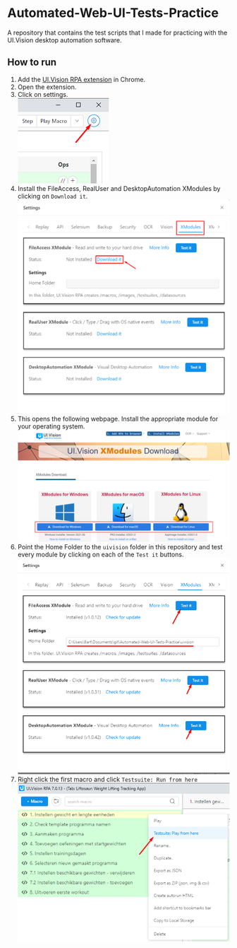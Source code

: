 # Automated-Web-UI-Tests-Practice

A repository that contains the test scripts that I made for practicing with the UI.Vision desktop automation software.

## How to run

1. Add the [UI.Vision RPA extension](https://chrome.google.com/webstore/detail/uivision-rpa/gcbalfbdmfieckjlnblleoemohcganoc)  in Chrome.
2. Open the extension.
3. Click on settings.  
![settings](settings.png)
4. Install the FileAccess, RealUser and DesktopAutomation XModules by clicking on `Download it`.  
![download xmodules](open_download_page_xmodules.png)
5. This opens the following webpage. Install the appropriate module for your operating system.  
![download xmodules](download_xmodules.png)
6. Point the Home Folder to the `uivision` folder in this repository and test every module by clicking on each of the `Test it` buttons.  
![configure xmodules](configure_xmodules.png)
7. Right click the first macro and click `Testsuite: Run from here`
![run testsuite](run_testsuite.png)
